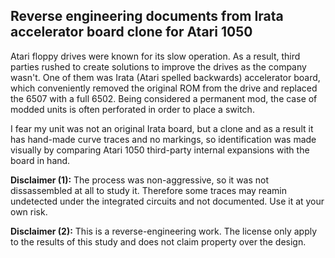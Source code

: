 ## Reverse engineering documents from Irata accelerator board clone for Atari 1050 ##

Atari floppy drives were known for its slow operation. As a result, third parties rushed to create solutions to improve the drives as the company wasn't. One of them was Irata (Atari spelled backwards) accelerator board, which conveniently removed the original ROM from the drive and replaced the 6507 with a full 6502. Being considered a permanent mod, the case of modded units is often perforated in order to place a switch.

I fear my unit was not an original Irata board, but a clone and as a result it has hand-made curve traces and no markings, so identification was made visually by comparing Atari 1050 third-party internal expansions with the board in hand.



<b>Disclaimer (1):</b> The process was non-aggressive, so it was not dissassembled at all to study it. Therefore some traces may reamin undetected under the integrated circuits and not documented. Use it at your own risk.

<b>Disclaimer (2):</b> This is a reverse-engineering work. The license only apply to the results of this study and does not claim property over the design.
